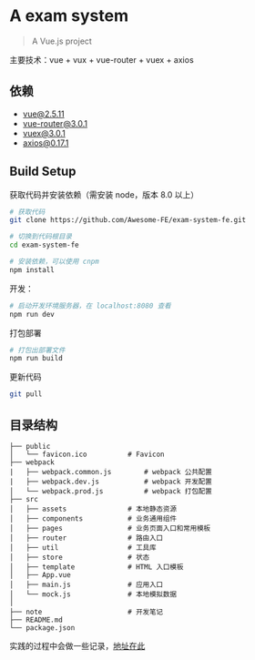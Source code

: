 # A exam system

> A Vue.js project

主要技术：vue + vux + vue-router + vuex + axios

## 依赖

+ [vue@2.5.11](https://cn.vuejs.org/v2/guide/)
+ [vue-router@3.0.1](https://router.vuejs.org/zh/)
+ [vuex@3.0.1](https://vuex.vuejs.org/zh/installation.html)
+ [axios@0.17.1](https://github.com/axios/axios)

## Build Setup

获取代码并安装依赖（需安装 node，版本 8.0 以上）
```sh
# 获取代码
git clone https://github.com/Awesome-FE/exam-system-fe.git

# 切换到代码根目录
cd exam-system-fe

# 安装依赖，可以使用 cnpm
npm install
```

开发：
```sh
# 启动开发环境服务器，在 localhost:8080 查看
npm run dev
```

打包部署
```sh
# 打包出部署文件
npm run build
```

更新代码
```sh
git pull
```

## 目录结构
```
├── public
│   └── favicon.ico          # Favicon
├── webpack
|   ├── webpack.common.js        # webpack 公共配置
|   ├── webpack.dev.js           # webpack 开发配置
│   └── webpack.prod.js          # webpack 打包配置
├── src
│   ├── assets               # 本地静态资源
│   ├── components           # 业务通用组件
│   ├── pages                # 业务页面入口和常用模板
│   ├── router               # 路由入口
│   ├── util                 # 工具库
│   ├── store                # 状态
│   ├── template             # HTML 入口模板
│   ├── App.vue              
│   ├── main.js              # 应用入口
│   └── mock.js              # 本地模拟数据
│
├── note                     # 开发笔记
├── README.md
└── package.json
```

实践的过程中会做一些记录，[地址在此](https://wencaizhang.github.io/exam-fe/)